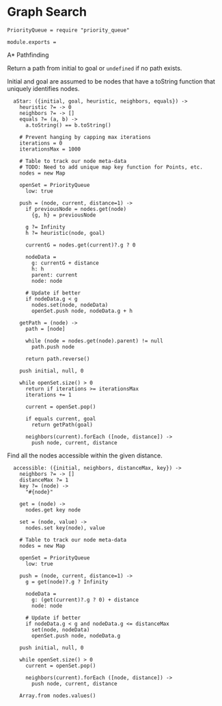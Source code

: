 Graph Search
============

    PriorityQueue = require "priority_queue"

    module.exports =

A* Pathfinding

Return a path from initial to goal or `undefined` if no path exists.

Initial and goal are assumed to be nodes that have a toString function that
uniquely identifies nodes.

      aStar: ({initial, goal, heuristic, neighbors, equals}) ->
        heuristic ?= -> 0
        neighbors ?= -> []
        equals ?= (a, b) ->
          a.toString() == b.toString()

        # Prevent hanging by capping max iterations
        iterations = 0
        iterationsMax = 1000

        # Table to track our node meta-data
        # TODO: Need to add unique map key function for Points, etc.
        nodes = new Map

        openSet = PriorityQueue
          low: true

        push = (node, current, distance=1) ->
          if previousNode = nodes.get(node)
            {g, h} = previousNode

          g ?= Infinity
          h ?= heuristic(node, goal)

          currentG = nodes.get(current)?.g ? 0

          nodeData =
            g: currentG + distance
            h: h
            parent: current
            node: node

          # Update if better
          if nodeData.g < g
            nodes.set(node, nodeData)
            openSet.push node, nodeData.g + h

        getPath = (node) ->
          path = [node]

          while (node = nodes.get(node).parent) != null
            path.push node

          return path.reverse()

        push initial, null, 0

        while openSet.size() > 0
          return if iterations >= iterationsMax
          iterations += 1

          current = openSet.pop()

          if equals current, goal
            return getPath(goal)

          neighbors(current).forEach ([node, distance]) ->
            push node, current, distance

Find all the nodes accessible within the given distance.

      accessible: ({initial, neighbors, distanceMax, key}) ->
        neighbors ?= -> []
        distanceMax ?= 1
        key ?= (node) ->
          "#{node}"

        get = (node) ->
          nodes.get key node

        set = (node, value) ->
          nodes.set key(node), value

        # Table to track our node meta-data
        nodes = new Map

        openSet = PriorityQueue
          low: true

        push = (node, current, distance=1) ->
          g = get(node)?.g ? Infinity

          nodeData =
            g: (get(current)?.g ? 0) + distance
            node: node

          # Update if better
          if nodeData.g < g and nodeData.g <= distanceMax
            set(node, nodeData)
            openSet.push node, nodeData.g

        push initial, null, 0

        while openSet.size() > 0
          current = openSet.pop()

          neighbors(current).forEach ([node, distance]) ->
            push node, current, distance

        Array.from nodes.values()
